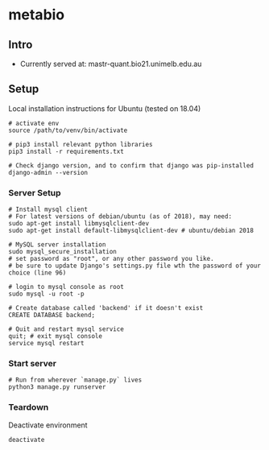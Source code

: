 # metabio

## Intro


* Currently served at: mastr-quant.bio21.unimelb.edu.au


## Setup

Local installation instructions for Ubuntu (tested on 18.04)
```
# activate env
source /path/to/venv/bin/activate

# pip3 install relevant python libraries
pip3 install -r requirements.txt

# Check django version, and to confirm that django was pip-installed
django-admin --version

```

### Server Setup

```
# Install mysql client
# For latest versions of debian/ubuntu (as of 2018), may need:
sudo apt-get install libmysqlclient-dev
sudo apt-get install default-libmysqlclient-dev # ubuntu/debian 2018

# MySQL server installation
sudo mysql_secure_installation
# set password as "root", or any other password you like. 
# be sure to update Django's settings.py file wth the password of your choice (line 96)

# login to mysql console as root
sudo mysql -u root -p

# Create database called 'backend' if it doesn't exist
CREATE DATABASE backend;

# Quit and restart mysql service
quit; # exit mysql console
service mysql restart
```


### Start server

```
# Run from wherever `manage.py` lives 
python3 manage.py runserver
```

### Teardown

Deactivate environment

```
deactivate
```